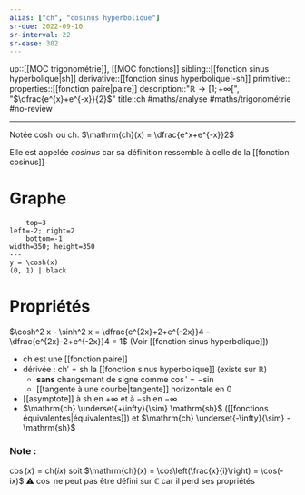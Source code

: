 ```yaml
---
alias: ["ch", "cosinus hyperbolique"]
sr-due: 2022-09-10
sr-interval: 22
sr-ease: 302
---
```

up::[[MOC trigonométrie]], [[MOC fonctions]]
sibling::[[fonction sinus hyperbolique|sh]]
derivative::[[fonction sinus hyperbolique|-sh]]
primitive::
properties::[[fonction paire|paire]]
description::"$\mathbb{R} \to [1; +\infty[$", "$\dfrac{e^{x}+e^{-x}}{2}$"
title::$\mathrm{ch}$
#maths/analyse #maths/trigonométrie #no-review 

----
Notée $\cosh$ ou $\text{ch}$.
$\mathrm{ch}(x) = \dfrac{e^x+e^{-x}}2$

Elle est appelée _cosinus_ car sa définition ressemble à celle de la [[fonction cosinus]]

# Graphe
```desmos-graph
    top=3
left=-2; right=2
    bottom=-1
width=350; height=350
---
y = \cosh(x)
(0, 1) | black
```

# Propriétés
$\cosh^2 x - \sinh^2 x = \dfrac{e^{2x}+2+e^{-2x}}4 - \dfrac{e^{2x}-2+e^{-2x}}4 = 1$
(Voir [[fonction sinus hyperbolique]])

 - $\mathrm{ch}$ est une [[fonction paire]]
 - dérivée : $\mathrm{ch}' = \mathrm{sh}$ la [[fonction sinus hyperbolique]] (existe sur $\mathbb{R}$)
     - **sans** changement de signe comme $\cos' = -\sin$
     - [[tangente à une courbe|tangente]] horizontale en $0$
 - [[asymptote]] à $\mathrm{sh}$ en $+\infty$ et à $-\mathrm{sh}$ en $-\infty$
 - $\mathrm{ch} \underset{+\infty}{\sim} \mathrm{sh}$ ([[fonctions équivalentes|équivalentes]]) et $\mathrm{ch} \underset{-\infty}{\sim} -\mathrm{sh}$


### Note :
$\cos(x) = \mathrm{ch}(ix)$ soit $\mathrm{ch}(x) = \cos\left(\frac{x}{i}\right) = \cos(-ix)$
⚠️ $\cos$ ne peut pas être défini sur $\mathbb{C}$ car il perd ses propriétés
